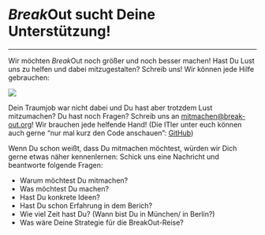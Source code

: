 # <em>Break</em>Out sucht Deine Unterstützung!
<hr>

Wir möchten <em>Break</em>Out noch größer und noch besser machen! Hast Du Lust uns zu helfen und dabei mitzugestalten?
Schreib uns! Wir können jede Hilfe gebrauchen:

<img src="img/static/breakout_mitmachen.jpg" class="img-responsive"></img>

Dein Traumjob war nicht dabei und Du hast aber trotzdem Lust mitzumachen? Du hast noch Fragen?
Schreib uns an [mitmachen@break-out.org](mailto:mitmachen@break-out.org)! Wir brauchen jede helfende Hand!
(Die ITler unter euch können auch gerne “nur mal kurz den Code anschauen”: [GitHub](https://github.com/BreakOutEvent))

Wenn Du schon weißt, dass Du mitmachen möchtest, würden wir Dich gerne etwas näher kennenlernen:
Schick uns eine Nachricht und beantworte folgende Fragen:

- Warum möchtest Du mitmachen?
- Was möchtest Du machen?
- Hast Du konkrete Ideen?
- Hast Du schon Erfahrung in dem Berich?
- Wie viel Zeit hast Du? (Wann bist Du in München/ in Berlin?)
- Was wäre Deine Strategie für die BreakOut-Reise?